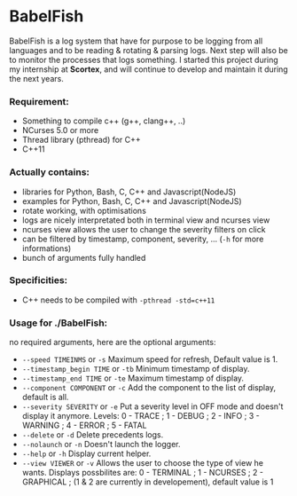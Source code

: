 # BabelFish
BabelFish is a log system that have for purpose to be logging from all languages and to be reading &amp; rotating &amp; parsing logs. Next step will also be to monitor the processes that logs something. I started this project during my internship at **Scortex**, and will continue to develop and maintain it during the next years.

### Requirement:
- Something to compile c++ (g++, clang++, ..)
- NCurses 5.0 or more
- Thread library (pthread) for C++
- C++11

### Actually contains:
- libraries for Python, Bash, C, C++ and Javascript(NodeJS)
- examples for Python, Bash, C, C++ and Javascript(NodeJS)
- rotate working, with optimisations
- logs are nicely interpretated both in terminal view and ncurses view
- ncurses view allows the user to change the severity filters on click
- can be filtered by timestamp, component, severity, ... (`-h` for more informations)
- bunch of arguments fully handled

### Specificities:
- C++ needs to be compiled with `-pthread -std=c++11`

### Usage for ./BabelFish:
no required arguments, here are the optional arguments:
- `--speed TIMEINMS` or `-s` Maximum speed for refresh, Default value is 1.
- `--timestamp_begin TIME` or `-tb` Minimum timestamp of display.
- `--timestamp_end TIME` or `-te` Maximum timestamp of display.
- `--component COMPONENT` or `-c` Add the component to the list of display, default is all.
- `--severity SEVERITY` or `-e` Put a severity level in OFF mode and doesn't display it anymore.
Levels: 0 - TRACE ; 1 - DEBUG ; 2 - INFO ; 3 - WARNING ; 4 - ERROR ; 5 - FATAL
- `--delete` or `-d` Delete precedents logs.
- `--nolaunch` or `-n` Doesn't launch the logger.
- `--help` or `-h` Display current helper.
- `--view VIEWER` or `-v` Allows the user to choose the type of view he wants.
Displays possbilites are: 0 - TERMINAL ; 1 - NCURSES ; 2 - GRAPHICAL ; (1 & 2 are currently in developement), default value is 1
